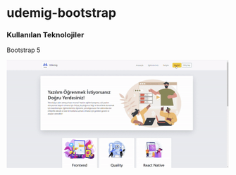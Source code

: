 # udemig-bootstrap

<h3>Kullanılan Teknolojiler</h3>

<span>Bootstrap 5</span>

<img src="/images/screen.gif">